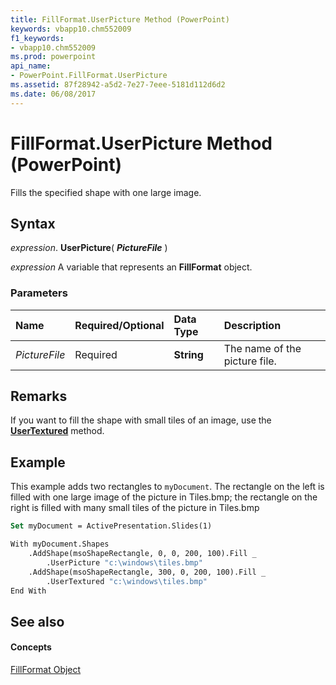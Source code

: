 ```yaml
---
title: FillFormat.UserPicture Method (PowerPoint)
keywords: vbapp10.chm552009
f1_keywords:
- vbapp10.chm552009
ms.prod: powerpoint
api_name:
- PowerPoint.FillFormat.UserPicture
ms.assetid: 87f28942-a5d2-7e27-7eee-5181d112d6d2
ms.date: 06/08/2017
---
```



# FillFormat.UserPicture Method (PowerPoint)

Fills the specified shape with one large image. 


## Syntax

 _expression_. **UserPicture**( **_PictureFile_** )

 _expression_ A variable that represents an **FillFormat** object.


### Parameters



|**Name**|**Required/Optional**|**Data Type**|**Description**|
|:-----|:-----|:-----|:-----|
| _PictureFile_|Required|**String**|The name of the picture file.|

## Remarks

If you want to fill the shape with small tiles of an image, use the  **[UserTextured](PowerPoint.FillFormat.UserTextured.md)** method.


## Example

This example adds two rectangles to  `myDocument`. The rectangle on the left is filled with one large image of the picture in Tiles.bmp; the rectangle on the right is filled with many small tiles of the picture in Tiles.bmp


```vb
Set myDocument = ActivePresentation.Slides(1)

With myDocument.Shapes
    .AddShape(msoShapeRectangle, 0, 0, 200, 100).Fill _
        .UserPicture "c:\windows\tiles.bmp"
    .AddShape(msoShapeRectangle, 300, 0, 200, 100).Fill _
        .UserTextured "c:\windows\tiles.bmp"
End With
```


## See also


#### Concepts


[FillFormat Object](PowerPoint.FillFormat.md)

